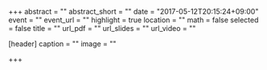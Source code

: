 +++
abstract = ""
abstract_short = ""
date = "2017-05-12T20:15:24+09:00"
event = ""
event_url = ""
highlight = true
location = ""
math = false
selected = false
title = ""
url_pdf = ""
url_slides = ""
url_video = ""

[header]
  caption = ""
  image = ""

+++

